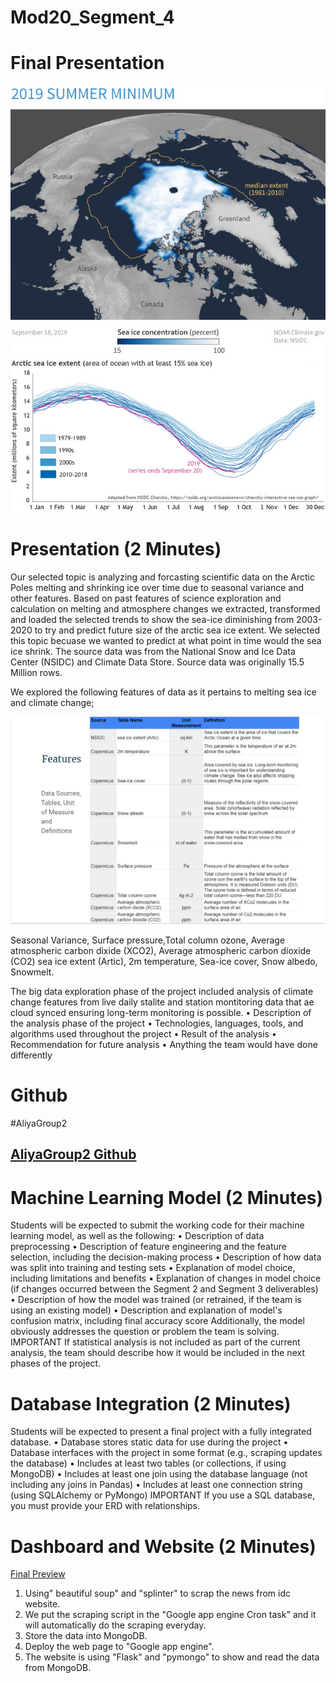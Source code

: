 # Mod20_Segment_4
# Final Presentation 
![P1](https://github.com/ALIYA2Group/Mod20_Segment_4/blob/main/Pictures/P1.jpg)

# Presentation (2 Minutes)
Our selected topic is analyzing and forcasting scientific data on the Arctic Poles melting and shrinking ice over time due to seasonal variance and other features. Based on past features of science exploration and calculation on melting and atmosphere changes we extracted, transformed and loaded the selected trends to show the sea-ice diminishing from 2003-2020 to try and predict future  size of the arctic sea ice extent.
We selected this topic becuase we wanted to predict at what point in time would the sea ice shrink. The source data was from the National Snow and Ice Data Center (NSIDC) and Climate Data Store. Source data was originally 15.5 Million rows. 

We explored the following features of data as it pertains to melting sea ice and climate change; 

![P2](https://github.com/ALIYA2Group/Mod20_Segment_4/blob/main/Pictures/P2.PNG)

Seasonal Variance, Surface pressure,Total column ozone, Average atmospheric carbon dixide (XCO2), Average atmospheric carbon dioxide (CO2) sea ice extent (Artic), 2m temperature, Sea-ice cover, Snow albedo, Snowmelt.

The big data exploration phase of the project included analysis of climate change features from live daily stalite and station montitoring data that ae cloud synced ensuring long-term monitoring is possible. 
•	Description of the analysis phase of the project
•	Technologies, languages, tools, and algorithms used throughout the project
•	Result of the analysis
•	Recommendation for future analysis
•	Anything the team would have done differently


# Github 
#AliyaGroup2 
## [AliyaGroup2 Github](https://github.com/ALIYA2Group)


# Machine Learning Model (2 Minutes)
Students will be expected to submit the working code for their machine learning model, as well as the following:
•	Description of data preprocessing
•	Description of feature engineering and the feature selection, including the decision-making process
•	Description of how data was split into training and testing sets
•	Explanation of model choice, including limitations and benefits
•	Explanation of changes in model choice (if changes occurred between the Segment 2 and Segment 3 deliverables)
•	Description of how the model was trained (or retrained, if the team is using an existing model)
•	Description and explanation of model's confusion matrix, including final accuracy score
Additionally, the model obviously addresses the question or problem the team is solving.
IMPORTANT
If statistical analysis is not included as part of the current analysis, the team should describe how it would be included in the next phases of the project.

# Database Integration (2 Minutes)
Students will be expected to present a final project with a fully integrated database.
•	Database stores static data for use during the project
•	Database interfaces with the project in some format (e.g., scraping updates the database)
•	Includes at least two tables (or collections, if using MongoDB)
•	Includes at least one join using the database language (not including any joins in Pandas)
•	Includes at least one connection string (using SQLAlchemy or PyMongo)
IMPORTANT
If you use a SQL database, you must provide your ERD with relationships.

# Dashboard and Website (2 Minutes)

[Final Preview](https://seaiceanalysis.appspot.com/)

1. Using" beautiful soup" and "splinter" to scrap the news from idc website.
2. We put the scraping script in the "Google app engine Cron task" and it will automatically do the scraping everyday.
3. Store the data into MongoDB.
4. Deploy the web page to "Google app engine".
5. The website is using "Flask" and "pymongo" to show and read the data from MongoDB.